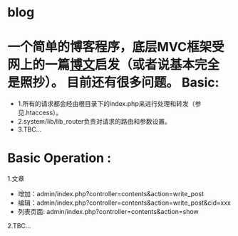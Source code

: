 blog
====
一个简单的博客程序，底层MVC框架受网上的一篇<a href="http://www.cnblogs.com/shishd/p/3532922.html">博文</a>启发（或者说基本完全是照抄）。
目前还有很多问题。
Basic:
====
<ul>
<li>1.所有的请求都会经由根目录下的index.php来进行处理和转发（参见.htaccess）。</li>
<li>2.system/lib/lib_router负责对请求的路由和参数设置。</li>
<li>3.TBC...</li>
</ul>

Basic Operation :
====
1.文章
<ul>
  <li>增加：admin/index.php?controller=contents&action=write_post</li>
  <li>编辑：admin/index.php?controller=contents&action=write_post&cid=xxx</li>
  <li>列表页面: admin/index.php?controller=contents&action=show</li>
  </ul>
2.TBC...


